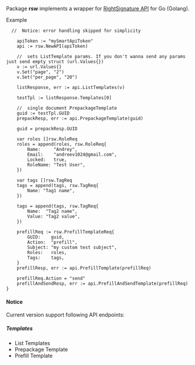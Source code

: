 Package **rsw** implements a wrapper for [RightSignature API](http://rightsignature.com/) for Go (Golang).

Example
```
  //  Notice: error handling skipped for simplicity

	apiToken := "mySmartApiToken"
	api := rsw.NewAPI(apiToken)

	//  sets ListTemplate params. If you don't wanna send any params just send empty struct (url.Values{})
	v := url.Values{}
	v.Set("page", "2")
	v.Set("per_page", "20")

	listResponse, err := api.ListTemplates(v)

	testTpl := listResponse.Templates[0]

	//  single document PrepackageTemplate
	guid := testTpl.GUID
	prepackResp, err := api.PrepackageTemplate(guid)

	guid = prepackResp.GUID

	var roles []rsw.RoleReq
	roles = append(roles, rsw.RoleReq{
		Name:     "Andrey",
		Email:    "andreev1024@gmail.com",
		Locked:   true,
		RoleName: "Test User",
	})

	var tags []rsw.TagReq
	tags = append(tags, rsw.TagReq{
		Name: "Tag1 name",
	})

	tags = append(tags, rsw.TagReq{
		Name:  "Tag2 name",
		Value: "Tag2 value",
	})

	prefillReq := rsw.PrefillTemplateReq{
		GUID:    guid,
		Action:  "prefill",
		Subject: "my custom test subject",
		Roles:   roles,
		Tags:    tags,
	}
	prefillResp, err := api.PrefillTemplate(prefillReq)

	prefillReq.Action = "send"
	prefillAndSendResp, err := api.PrefillAndSendTemplate(prefillReq)
}
```

#### Notice
Current version support following API endpoints:
##### Templates
* List Templates
* Prepackage Template
* Prefill Template

